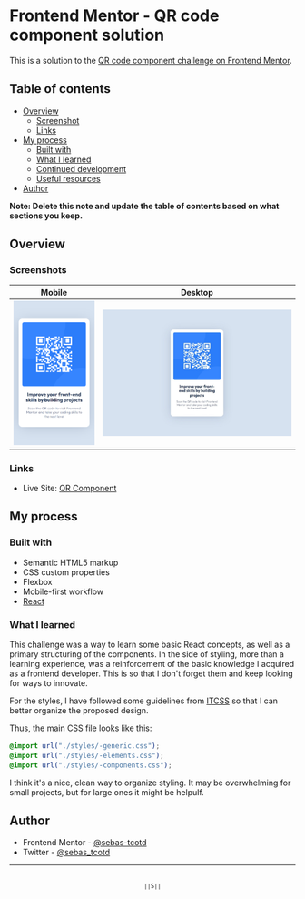 # Frontend Mentor - QR code component solution

This is a solution to the [QR code component challenge on Frontend Mentor](https://www.frontendmentor.io/challenges/qr-code-component-iux_sIO_H).

## Table of contents

- [Overview](#overview)
  - [Screenshot](#screenshot)
  - [Links](#links)
- [My process](#my-process)
  - [Built with](#built-with)
  - [What I learned](#what-i-learned)
  - [Continued development](#continued-development)
  - [Useful resources](#useful-resources)
- [Author](#author)

**Note: Delete this note and update the table of contents based on what sections you keep.**

## Overview

### Screenshots

| Mobile                          | Desktop                            |
| ------------------------------- | ---------------------------------- |
| ![Mobile view](./md/mobile.png) | ![Desktop View](./md/desktop.jpeg) |

### Links

- Live Site: [QR Component](https://tcotd-qr-component.netlify.app/)

## My process

### Built with

- Semantic HTML5 markup
- CSS custom properties
- Flexbox
- Mobile-first workflow
- [React](https://reactjs.org/)

### What I learned

This challenge was a way to learn some basic React concepts, as well as a primary structuring of the components. In the side of styling, more than a learning experience, was a reinforcement of the basic knowledge I acquired as a frontend developer. This is so that I don't forget them and keep looking for ways to innovate.

For the styles, I have followed some guidelines from [ITCSS](https://www.xfive.co/blog/itcss-scalable-maintainable-css-architecture/) so that I can better organize the proposed design.

Thus, the main CSS file looks like this:

```css
@import url("./styles/-generic.css");
@import url("./styles/-elements.css");
@import url("./styles/-components.css");
```
I think it's a nice, clean way to organize styling. It may be overwhelming for small projects, but for large ones it might be helpulf.

## Author

- Frontend Mentor - [@sebas-tcotd](https://www.frontendmentor.io/profile/sebas-tcotd)
- Twitter - [@sebas_tcotd](https://twitter.com/sebas_tcotd)

---
<br />
<div style="text-align: center; font-family: monospace; font-size: 10px">||S||</div>
